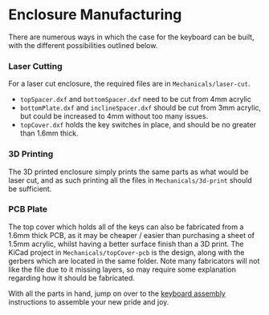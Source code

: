 # Enclosure Manufacturing

There are numerous ways in which the case for the keyboard can be built, with the different possibilities outlined below.

### Laser Cutting
For a laser cut enclosure, the required files are in `Mechanicals/laser-cut`. 
	
* `topSpacer.dxf` and `bottomSpacer.dxf` need to be cut from 4mm acrylic
* `bottomPlate.dxf` and `inclineSpacer.dxf` should be cut from 3mm acrylic, but could be increased to 4mm without too many issues. 
* `topCover.dxf` holds the key switches in place, and should be no greater than 1.6mm thick.

### 3D Printing

The 3D printed enclosure simply prints the same parts as what would be laser cut, and as such printing all the files in `Mechanicals/3d-print` should be sufficient. 

### PCB Plate

The top cover which holds all of the keys can also be fabricated from a 1.6mm thick PCB, as it may be cheaper / easier than purchasing a sheet of 1.5mm acrylic, whilst having a better surface finish than a 3D print. The KiCad project in `Mechanicals/topCover-pcb` is the design, along with the gerbers which are located in the same folder. Note many fabricators will not like the file due to it missing layers, so may require some explanation regarding how it should be fabricated. 

With all the parts in hand, jump on over to the [keyboard assembly](keyboard-assembly.md) instructions to assemble your new pride and joy. 